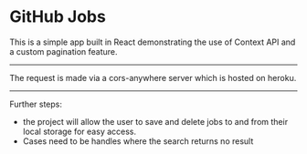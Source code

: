 # GitHub Jobs

This is a simple app built in React demonstrating the use of Context API and a custom pagination feature.

---

The request is made via a cors-anywhere server which is hosted on heroku.

--- 

Further steps:
- the project will allow the user to save and delete jobs to and from their local storage for easy access.
- Cases need to be handles where the search returns no result
